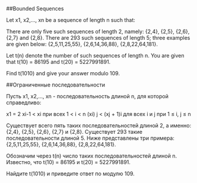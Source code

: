 ##Bounded Sequences


Let x1, x2,..., xn be a sequence of length n such that:


There are only five such sequences of length 2, namely:
{2,4}, {2,5}, {2,6}, {2,7} and {2,8}.
There are 293 such sequences of length 5; three examples are given below:
{2,5,11,25,55}, {2,6,14,36,88}, {2,8,22,64,181}.


Let t(n) denote the number of such sequences of length n.
You are given that t(10) = 86195 and t(20) = 5227991891.


Find t(1010) and give your answer modulo 109.

##Ограниченные последовательности


Пусть x1, x2,...,
  xn - последовательность длиной n, для которой справедливо:

x1
 = 2
xi-1
    < xi при всех 1 < i < n
(xi) j < (xj + 1)i
 для всех i и j при 1 ≤ i, j
  ≤
  n


Существует всего пять таких последовательностей длиной 2, а именно:
{2,4}, {2,5}, {2,6}, {2,7} и {2,8}.
Существует 293 такие последовательности длиной 5. Ниже представлены три примера:
{2,5,11,25,55}, {2,6,14,36,88}, {2,8,22,64,181}.


Обозначим через t(n) число таких последовательностей длиной n.
Известно, что t(10) = 86195 и t(20) = 5227991891.


Найдите t(1010)
 и приведите ответ по модулю 109.

